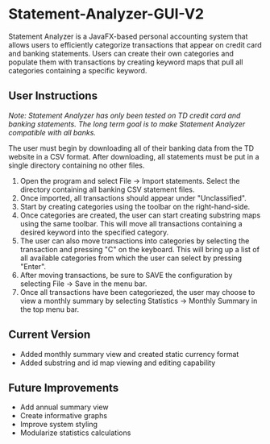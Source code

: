 # Statement-Analyzer-GUI-V2
Statement Analyzer is a JavaFX-based personal accounting system that allows users to efficiently categorize transactions that
appear on credit card and banking statements. Users can create their own categories and populate them with transactions by
creating keyword maps that pull all categories containing a specific keyword.
## User Instructions
*Note: Statement Analyzer has only been tested on TD credit card and banking statements. The long term goal is to make
Statement Analyzer compatible with all banks.*

The user must begin by downloading all of their banking data from the TD website in a CSV format. After downloading, all
statements must be put in a single directory containing no other files.

1. Open the program and select File -> Import statements. Select the directory containing all banking CSV statement files.
2. Once imported, all transactions should appear under "Unclassified".
3. Start by creating categories using the toolbar on the right-hand-side.
4. Once categories are created, the user can start creating substring maps using the same toolbar. This will move all
transactions containing a desired keyword into the specified category.
5. The user can also move transactions into categories by selecting the transaction and pressing "C" on the keyboard. This
will bring up a list of all available categories from which the user can select by pressing "Enter".
6. After moving transactions, be sure to SAVE the configuration by selecting File -> Save in the menu bar.
6. Once all transactions have been categoriezed, the user may choose to view a monthly summary by selecting Statistics ->
Monthly Summary in the top menu bar.

## Current Version
- Added monthly summary view and created static currency format
- Added substring and id map viewing and editing capability

## Future Improvements
- Add annual summary view
- Create informative graphs
- Improve system styling
- Modularize statistics calculations
